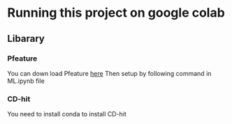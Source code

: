 # Running this project on google colab
## Libarary
### Pfeature
You can down load Pfeature [here](https://github.com/raghavagps/Pfeature/raw/master/PyLib/Pfeature.zip)
Then setup by following command in ML.ipynb file
### CD-hit
You need to install conda to install CD-hit
